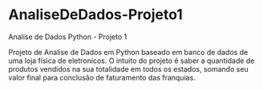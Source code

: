 # AnaliseDeDados-Projeto1
Analise de Dados Python - Projeto 1


Projeto de Analise de Dados em Python baseado em banco de dados de uma loja física de eletronicos.
O intuito do projeto é saber a quantidade de produtos vendidos na sua totalidade em todos os estados, somando seu valor final para conclusão de faturamento das franquias.
